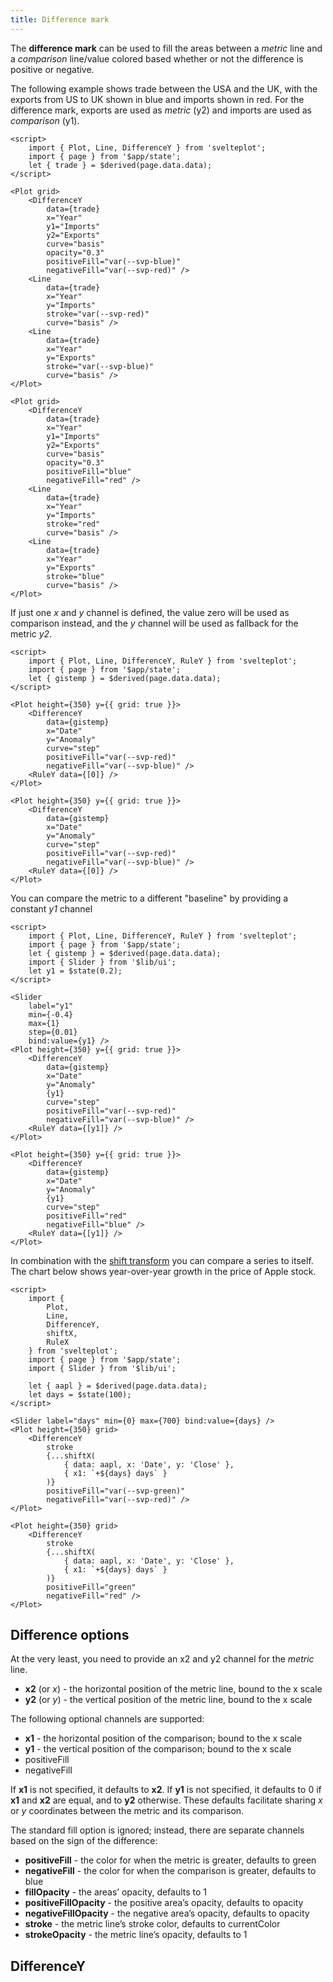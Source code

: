```yaml
---
title: Difference mark
---
```


The **difference mark** can be used to fill the areas between a _metric_ line and a _comparison_ line/value colored based whether or not the difference is positive or negative.

The following example shows trade between the USA and the UK, with the exports from US to UK shown in <span style="border-bottom: solid 2px var(--svp-blue);">blue</span> and imports shown in <span style="border-bottom: solid 2px var(--svp-red);">red</span>. For the difference mark, exports are used as _metric_ (y2) and imports are used as _comparison_ (y1).

```svelte live
<script>
    import { Plot, Line, DifferenceY } from 'svelteplot';
    import { page } from '$app/state';
    let { trade } = $derived(page.data.data);
</script>

<Plot grid>
    <DifferenceY
        data={trade}
        x="Year"
        y1="Imports"
        y2="Exports"
        curve="basis"
        opacity="0.3"
        positiveFill="var(--svp-blue)"
        negativeFill="var(--svp-red)" />
    <Line
        data={trade}
        x="Year"
        y="Imports"
        stroke="var(--svp-red)"
        curve="basis" />
    <Line
        data={trade}
        x="Year"
        y="Exports"
        stroke="var(--svp-blue)"
        curve="basis" />
</Plot>
```

```svelte
<Plot grid>
    <DifferenceY
        data={trade}
        x="Year"
        y1="Imports"
        y2="Exports"
        curve="basis"
        opacity="0.3"
        positiveFill="blue"
        negativeFill="red" />
    <Line
        data={trade}
        x="Year"
        y="Imports"
        stroke="red"
        curve="basis" />
    <Line
        data={trade}
        x="Year"
        y="Exports"
        stroke="blue"
        curve="basis" />
</Plot>
```

If just one _x_ and _y_ channel is defined, the value zero will be used as comparison instead, and the _y_ channel will be used as fallback for the metric _y2_.

```svelte live
<script>
    import { Plot, Line, DifferenceY, RuleY } from 'svelteplot';
    import { page } from '$app/state';
    let { gistemp } = $derived(page.data.data);
</script>

<Plot height={350} y={{ grid: true }}>
    <DifferenceY
        data={gistemp}
        x="Date"
        y="Anomaly"
        curve="step"
        positiveFill="var(--svp-red)"
        negativeFill="var(--svp-blue)" />
    <RuleY data={[0]} />
</Plot>
```

```svelte
<Plot height={350} y={{ grid: true }}>
    <DifferenceY
        data={gistemp}
        x="Date"
        y="Anomaly"
        curve="step"
        positiveFill="var(--svp-red)"
        negativeFill="var(--svp-blue)" />
    <RuleY data={[0]} />
</Plot>
```

You can compare the metric to a different "baseline" by providing a constant _y1_ channel

```svelte live
<script>
    import { Plot, Line, DifferenceY, RuleY } from 'svelteplot';
    import { page } from '$app/state';
    let { gistemp } = $derived(page.data.data);
    import { Slider } from '$lib/ui';
    let y1 = $state(0.2);
</script>

<Slider
    label="y1"
    min={-0.4}
    max={1}
    step={0.01}
    bind:value={y1} />
<Plot height={350} y={{ grid: true }}>
    <DifferenceY
        data={gistemp}
        x="Date"
        y="Anomaly"
        {y1}
        curve="step"
        positiveFill="var(--svp-red)"
        negativeFill="var(--svp-blue)" />
    <RuleY data={[y1]} />
</Plot>
```

```svelte
<Plot height={350} y={{ grid: true }}>
    <DifferenceY
        data={gistemp}
        x="Date"
        y="Anomaly"
        {y1}
        curve="step"
        positiveFill="red"
        negativeFill="blue" />
    <RuleY data={[y1]} />
</Plot>
```

In combination with the [shift transform](/transforms/shift) you can compare a series to itself. The chart below shows year-over-year growth in the price of Apple stock.

```svelte live
<script>
    import {
        Plot,
        Line,
        DifferenceY,
        shiftX,
        RuleX
    } from 'svelteplot';
    import { page } from '$app/state';
    import { Slider } from '$lib/ui';

    let { aapl } = $derived(page.data.data);
    let days = $state(100);
</script>

<Slider label="days" min={0} max={700} bind:value={days} />
<Plot height={350} grid>
    <DifferenceY
        stroke
        {...shiftX(
            { data: aapl, x: 'Date', y: 'Close' },
            { x1: `+${days} days` }
        )}
        positiveFill="var(--svp-green)"
        negativeFill="var(--svp-red)" />
</Plot>
```

```svelte
<Plot height={350} grid>
    <DifferenceY
        stroke
        {...shiftX(
            { data: aapl, x: 'Date', y: 'Close' },
            { x1: `+${days} days` }
        )}
        positiveFill="green"
        negativeFill="red" />
</Plot>
```

## Difference options

At the very least, you need to provide an x2 and y2 channel for the _metric_ line.

- **x2** (or _x_) - the horizontal position of the metric line, bound to the x scale
- **y2** (or _y_) - the vertical position of the metric line, bound to the x scale

The following optional channels are supported:

- **x1** - the horizontal position of the comparison; bound to the x scale
- **y1** - the vertical position of the comparison; bound to the x scale
- positiveFill
- negativeFill

If **x1** is not specified, it defaults to **x2**. If **y1** is not specified, it defaults to 0 if **x1** and **x2** are equal, and to **y2** otherwise. These defaults facilitate sharing _x_ or _y_ coordinates between the metric and its comparison.

The standard fill option is ignored; instead, there are separate channels based on the sign of the difference:

- **positiveFill** - the color for when the metric is greater, defaults to green
- **negativeFill** - the color for when the comparison is greater, defaults to blue
- **fillOpacity** - the areas’ opacity, defaults to 1
- **positiveFillOpacity** - the positive area’s opacity, defaults to opacity
- **negativeFillOpacity** - the negative area’s opacity, defaults to opacity
- **stroke** - the metric line’s stroke color, defaults to currentColor
- **strokeOpacity** - the metric line’s opacity, defaults to 1

## DifferenceY
